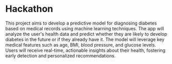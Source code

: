 # Hackathon


This project aims to develop a predictive model for diagnosing diabetes based on medical records using machine learning techniques. The app will analyze the user's health data and predict whether they are likely to develop diabetes in the future or if they already have it. The model will leverage key medical features such as age, BMI, blood pressure, and glucose levels. Users will receive real-time, actionable insights about their health, fostering early detection and personalized recommendations.
